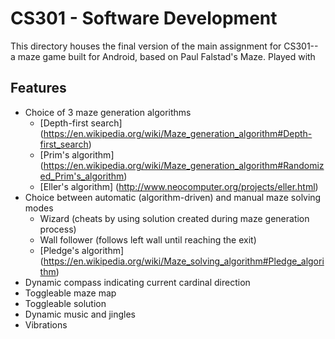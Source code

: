 # CS301 - Software Development

This directory houses the final version of the main assignment for CS301--
a maze game built for Android, based on Paul Falstad's Maze. Played with
## Features
* Choice of 3 maze generation algorithms
  * [Depth-first search] (https://en.wikipedia.org/wiki/Maze_generation_algorithm#Depth-first_search)
  * [Prim's algorithm] (https://en.wikipedia.org/wiki/Maze_generation_algorithm#Randomized_Prim's_algorithm)
  * [Eller's algorithm] (http://www.neocomputer.org/projects/eller.html)
* Choice between automatic (algorithm-driven) and manual maze solving modes
  * Wizard (cheats by using solution created during maze generation process)
  * Wall follower (follows left wall until reaching the exit)
  * [Pledge's algorithm] (https://en.wikipedia.org/wiki/Maze_solving_algorithm#Pledge_algorithm)
* Dynamic compass indicating current cardinal direction
* Toggleable maze map
* Toggleable solution
* Dynamic music and jingles
* Vibrations
